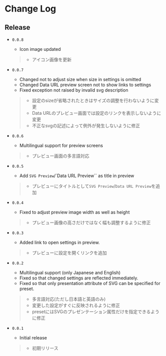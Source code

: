 # Change Log

## Release

- `0.0.8`

  - Icon image updated

  > - アイコン画像を更新

- `0.0.7`

  - Changed not to adjust size when size in settings is omitted
  - Changed Data URL preview screen not to show links to settings
  - Fixed exception not raised by invalid svg description

  > - 設定のsizeが省略されたときはサイズの調整を行わないように変更
  > - Data URLのプレビュー画面では設定のリンクを表示しないように変更
  > - 不正なsvgの記述によって例外が発生しないように修正

- `0.0.6`

  - Multilingual support for preview screens

  > - プレビュー画面の多言語対応

- `0.0.5`

  - Add `SVG Preview`/`Data URL Preview`` as title in preview

  > - プレビューにタイトルとして`SVG Preview`/`Data URL Preview`を追加

- `0.0.4`

  - Fixed to adjust preview image width as well as height

  > - プレビュー画像の高さだけではなく幅も調整するように修正

- `0.0.3`

  - Added link to open settings in preview.

  > - プレビューに設定を開くリンクを追加

- `0.0.2`

  - Multilingual support (only Japanese and English)
  - Fixed so that changed settings are reflected immediately.
  - Fixed so that only presentation attribute of SVG can be specified for preset.

  > - 多言語対応(ただし日本語と英語のみ)
  > - 変更した設定がすぐに反映されるように修正
  > - presetにはSVGのプレゼンテーション属性だけを指定できるように修正

- `0.0.1`

  - Initial release
  > - 初期リリース
